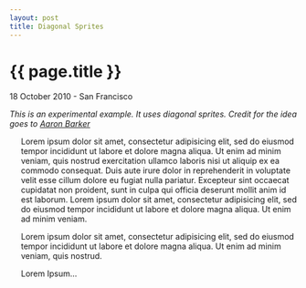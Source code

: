 ```yaml
---
layout: post
title: Diagonal Sprites
---
```


{{ page.title }}
================

<p class="meta">18 October 2010 - San Francisco</p>


<style type="text/css">
.spritediagonal { position:relative; padding-left:20px; background:url(sprite-diagonal.png) transparent no-repeat; }
.spritediagonal.accept { background-position: -182px 0;  }
.spritediagonal.application_cascade { background-position: -156px -26px;  }
.spritediagonal.add { background-position: -130px -52px;  }
.spritediagonal.application_delete { background-position: -104px -78px;  }
.spritediagonal.application_double { background-position: -78px -104px;  }
.spritediagonal.anchor { background-position: -52px -130px;  }
.spritediagonal.application_add { background-position: -26px -156px;  }
.spritediagonal.application_edit { background-position: 0 -182px;  }
</style>


<em>This is an experimental example.  It uses diagonal sprites.  Credit for the idea goes to <a href='http://www.aaronbarker.net/2010/07/diagonal-sprites/'>Aaron Barker</a></em>

<p class="spritediagonal add">Lorem ipsum dolor sit amet, consectetur adipisicing elit, sed do eiusmod tempor incididunt ut labore et dolore magna aliqua. Ut enim ad minim veniam, quis nostrud exercitation ullamco laboris nisi ut aliquip ex ea commodo consequat. Duis aute irure dolor in reprehenderit in voluptate velit esse cillum dolore eu fugiat nulla pariatur. Excepteur sint occaecat cupidatat non proident, sunt in culpa qui officia deserunt mollit anim id est laborum. Lorem ipsum dolor sit amet, consectetur adipisicing elit, sed do eiusmod tempor incididunt ut labore et dolore magna aliqua. Ut enim ad minim veniam.</p>

<p class="spritediagonal accept">Lorem ipsum dolor sit amet, consectetur adipisicing elit, sed do eiusmod tempor incididunt ut labore et dolore magna aliqua. Ut enim ad minim veniam, quis nostrud.</p>

<p class="spritediagonal anchor">Lorem Ipsum...</p>
